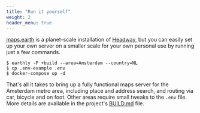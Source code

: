 ```yaml
---
title: "Run it yourself"
weight: 2
header_menu: true
---
```


[maps.earth](https://maps.earth/) is a planet-scale installation of [Headway](https://github.com/headwaymaps/headway), but you can easily set up your own server on a smaller scale for your own personal use by running just a few commands.

```
$ earthly -P +build --area=Amsterdam --country=NL
$ cp .env-example .env
$ docker-compose up -d
```

That's all it takes to bring up a fully functional maps server for the Amsterdam metro area, including place and address search, and routing via car, bicycle and on foot. Other areas require small tweaks to the `.env` file. More details are available in the project's [BUILD.md](https://github.com/headwaymaps/headway/blob/main/BUILD.md) file.
